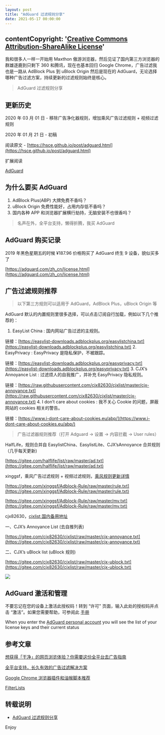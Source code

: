 ```yaml
---
layout: post
title: "AdGuard 过滤规则分享"
date: 2021-05-17 00:00:00
---
```


## contentCopyright: '[Creative Commons Attribution-ShareAlike License](https://en.wikipedia.org/wiki/Wikipedia:Text_of_Creative_Commons_Attribution-ShareAlike_3.0_Unported_License)'

我和很多人一样一开始用 Maxthon 傲游浏览器，然后见证了国内第三方浏览器的群雄逐鹿到只剩下 360 和腾讯，现在也基本回归 Google Chrome，广告过滤我也是一路从 AdBlock Plus 到 uBlock Origin 然后是现在的 AdGuard，无论选择哪种广告过滤方案，持续更新的过滤规则始终是核心。
> AdGuard 过滤规则分享


## 更新历史

2020 年 03 月 01 日 - 移除广告净化器规则，增加乘风广告过滤规则 + 视频过滤规则

2020 年 01 月 21 日 - 初稿

阅读原文 - [https://hsce.github.io/post/adguard.html](https://hsce.github.io/post/adguard.html)

扩展阅读

[AdGuard](https://adguard.com/zh_cn/welcome.html)

## 为什么要买 AdGuard

1. AdBlock Plus(ABP) 大牌免费不香吗？
2. uBlock Origin 免费性能好，占用内存低不香吗？
3. 国内各种 APP 和浏览器扩展横行劫持，无脑安装不也很香吗？

> 名声在外，全平台支持，懒得折腾，我买 AdGuard


## AdGuard 购买记录

2019 年黑色星期五的时候 ¥187.96 价格购买了 AdGuard 终生 9 设备，貌似买多了

[https://adguard.com/zh_cn/license.html](https://adguard.com/zh_cn/license.html)

## 广告过滤规则推荐

> 以下第三方规则可以适用于 AdGuard，AdBlock Plus，uBlock Origin 等


AdGuard 默认的内置规则里很多选择，可以点击订阅自行加载，例如以下几个推荐的：

1. EasyList China : 国内网站广告过滤的主规则。

链接：[https://easylist-downloads.adblockplus.org/easylistchina.txt](https://easylist-downloads.adblockplus.org/easylistchina.txt)
2. EasyPrivacy : EasyPrivacy 是隐私保护，不被跟踪。

链接：[https://easylist-downloads.adblockplus.org/easyprivacy.txt](https://easylist-downloads.adblockplus.org/easyprivacy.txt)
3. CJX’s Annoyance List : 过滤烦人的自我推广，并补充 EasyPrivacy 隐私规则。

链接：[https://raw.githubusercontent.com/cjx82630/cjxlist/master/cjx-annoyance.txt](https://raw.githubusercontent.com/cjx82630/cjxlist/master/cjx-annoyance.txt)
4. I don’t care about cookies : 我不关心 Cookie 的问题，屏蔽网站的 cookies 相关的警告。

链接：[https://www.i-dont-care-about-cookies.eu/abp/](https://www.i-dont-care-about-cookies.eu/abp/)

> 广告过滤器规则推荐（打开 Adguard -> 设置 -> 内容拦截 -> User rules）


HalfLife，规则合并自 EasylistChina、EasylistLite、CJX’sAnnoyance 合并规则（几乎每天更新)

[https://gitee.com/halflife/list/raw/master/ad.txt](https://gitee.com/halflife/list/raw/master/ad.txt)

xinggsf，乘风广告过滤规则 + 视频过滤规则，[乘风规则更新详情](https://bbs.kafan.cn/thread-1866845-1-1.html)

[https://gitee.com/xinggsf/Adblock-Rule/raw/master/rule.txt](https://gitee.com/xinggsf/Adblock-Rule/raw/master/rule.txt)

[https://gitee.com/xinggsf/Adblock-Rule/raw/master/mv.txt](https://gitee.com/xinggsf/Adblock-Rule/raw/master/mv.txt)

cjx82630，[cjxlist 国内备用地址](https://gitee.com/cjx82630/cjxlist)

一、CJX’s Annoyance List (去自推列表)

[https://gitee.com/cjx82630/cjxlist/raw/master/cjx-annoyance.txt](https://gitee.com/cjx82630/cjxlist/raw/master/cjx-annoyance.txt)

二、CJX’s uBlock list (uBlock 规则)

[https://gitee.com/cjx82630/cjxlist/raw/master/cjx-ublock.txt](https://gitee.com/cjx82630/cjxlist/raw/master/cjx-ublock.txt)

![](/images/2021/05/adguard/adguard-2.png#alt=adguard)

## AdGuard 激活和管理

不要忘记在您的设备上激活此授权码！转到 “许可” 页面，输入此处的授权码并点击 “激活”。如果您需要帮助，可参阅此 [手册](https://kb.adguard.com/en/general/license-key?utm_source=email&utm_campaign=license_purchased_key&utm_medium=transact&utm_content=body#activation)

When you enter the [AdGuard personal account](https://adguard.com/zh_cn/account/main.html) you will see the list of your license keys and their current status

## 参考文章

[想获得「干净」的网页浏览体验？你需要这份全平台去广告指南](https://sspai.com/post/56617)

[全平台支持，长久有效的广告过滤解决方案](https://www.runningcheese.com/adblock)

[Google Chrome 浏览器插件和油猴脚本推荐](https://zhuanlan.zhihu.com/p/79045237)

[FilterLists](https://filterlists.com/)

## 转载说明

- [AdGuard 过滤规则分享](https://wsgzao.github.io/post/adguard/)

Enjoy
